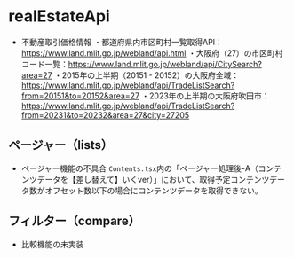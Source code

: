 # realEstateApi

- 不動産取引価格情報
・都道府県内市区町村一覧取得API：https://www.land.mlit.go.jp/webland/api.html
・大阪府（27）の市区町村コード一覧：https://www.land.mlit.go.jp/webland/api/CitySearch?area=27
・2015年の上半期（20151 - 20152）の大阪府全域：https://www.land.mlit.go.jp/webland/api/TradeListSearch?from=20151&to=20152&area=27
・2023年の上半期の大阪府吹田市：https://www.land.mlit.go.jp/webland/api/TradeListSearch?from=20231&to=20232&area=27&city=27205

## ページャー（lists）
- ページャー機能の不具合
`Contents.tsx`内の「ページャー処理後-A（コンテンツデータを【差し替えて】いくver）」において、取得予定コンテンツデータ数がオフセット数以下の場合にコンテンツデータを取得できない。

## フィルター（compare）
- 比較機能の未実装